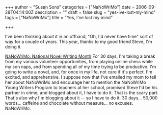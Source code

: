 +++
author = "Susan Sons"
categories = ["NaNoWriMo"]
date = 2006-09-28T04:14:00Z
description = ""
draft = false
slug = "yes-ive-lost-my-mind"
tags = ["NaNoWriMo"]
title = "Yes, I've lost my mind"

+++

I've been thinking about it in an offhand, "Oh, I'd never have time" sort of way for a couple of years. This year, thanks to my good friend Steve, I'm doing it.

[NaNoWriMo: National Novel Writing Month](http://nanowrimo.org)
For 30 days, I'm taking a break from my various volunteer opportunities, from playing online chess while my son naps, and from spending all of my time trying to be productive. I'm going to write a novel, and, for once in my life, not care if it's perfect. I'm excited, and apprehensive. I suppose now that I've emailed my mom to tell her about NaNoWriMo and encourage her to mention the NaNoWriMo Young Writers Program to teachers at her school, promised Steve I'd be his partner in crime, and blogged about it, I have to do it. That is the scary part. That's also why I'm blogging about it -- so I have to do it. 30 days... 50,000 words... caffeine and chocolate without measure... no excuses. NaNoWriMo.

